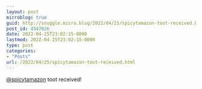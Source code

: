 ```yaml
---
layout: post
microblog: true
guid: http://snuggle.micro.blog/2022/04/25/spicytamazon-toot-received.html
post_id: 4547026
date: 2022-04-25T23:02:15-0000
lastmod: 2022-04-25T23:02:15-0000
type: post
categories:
- "Posts"
url: /2022/04/25/spicytamazon-toot-received.html
---
```

<p><span class="h-card" translate="no"><a href="https://tech.lgbt/@spicytamazon" class="u-url mention">@<span>spicytamazon</span></a></span> toot received!</p>

